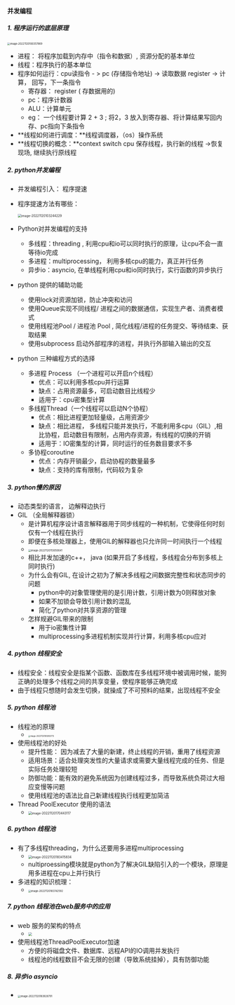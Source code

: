 #### 并发编程

##### 1. 程序运行的底层原理

<img src="/Users/wangcx/Library/Application Support/typora-user-images/image-20221120100357869.png" alt="image-20221120100357869" style="zoom:40%;" />

* 进程： 将程序加载到内存中（指令和数据）, 资源分配的基本单位
* 线程：程序执行的基本单位
* 程序如何运行：cpu读指令 - > pc (存储指令地址) -> 读取数据 register -> 计算， 回写，下一条指令
  * 寄存器： register ( 存数据用的)
  * pc：程序计数器
  * ALU：计算单元
  * eg： 一个线程要计算 2 + 3 ;  将2，3 放入到寄存器、将计算结果写回内存、pc指向下条指令
* **线程如何进行调度：**线程调度器，（os）操作系统
* **线程切换的概念：**context switch cpu 保存线程，执行新的线程 ->恢复现场, 继续执行原线程

##### 2. python并发编程

* 并发编程引入： 程序提速

* 程序提速方法有哪些：

  <img src="/Users/wangcx/Library/Application Support/typora-user-images/image-20221120103244229.png" alt="image-20221120103244229" style="zoom:50%;" />

* Python对并发编程的支持

  * 多线程：threading , 利用cpu和io可以同时执行的原理，让cpu不会一直等待io完成
  * 多进程：multiprocessing， 利用多核cpu的能力，真正并行任务
  * 异步io：asyncio, 在单线程利用cpu和io同时执行，实行函数的异步执行

* python 提供的辅助功能

  * 使用lock对资源加锁，防止冲突和访问
  * 使用Queue实现不同线程/ 进程之间的数据通信，实现生产者、消费者模式
  * 使用线程池Pool / 进程池 Pool , 简化线程/进程的任务提交、等待结束、获取结果
  * 使用subprocess 启动外部程序的进程，并执行外部输入输出的交互

* python 三种编程方式的选择

  * 多进程 Process （一个进程可以开启n个线程）
    * 优点：可以利用多核cpu并行运算
    * 缺点：占用资源最多，可启动数目比线程少
    * 适用于：cpu密集型计算
  * 多线程Thread（一个线程可以启动N个协程）
    * 优点：相比进程更加轻量级，占用资源少
    * 缺点：相比进程， 多线程只能并发执行，不能利用多cpu（GIL）,相比协程，启动数目有限制，占用内存资源，有线程的切换的开销
    * 适用于：IO密集型的计算，同时运行的任务数目要求不多
  * 多协程coroutine
    * 优点：内存开销最少，启动协程的数量最多
    * 缺点：支持的库有限制，代码较为复杂

##### 3. python慢的原因

* 动态类型的语言， 边解释边执行
* GIL （全局解释器锁）
  * 是计算机程序设计语言解释器用于同步线程的一种机制，它使得任何时刻仅有一个线程在执行
  * 即便在多核处理器上，使用GIL的解释器也只允许同一时间执行一个线程
  * <img src="/Users/wangcx/Library/Application Support/typora-user-images/image-20221120113050041.png" alt="image-20221120113050041" style="zoom:40%;" />
  * 相比并发加速的c++， java (如果开启了多线程，多线程会分布到多核上同时执行)
  * 为什么会有GIL,  在设计之初为了解决多线程之间数据完整性和状态同步的问题
    * python中的对象管理使用的是引用计数，引用计数为0则释放对象
    * 如果不加锁会导致引用计数的混乱
    * 简化了python对共享资源的管理
  * 怎样规避GIL带来的限制
    * 用于io密集性计算
    * multiprocessing多进程机制实现并行计算，利用多核cpu应对

##### 4. python 线程安全

* 线程安全：线程安全是指某个函数、函数库在多线程环境中被调用时候，能狗正确的处理多个线程之间的共享变量，使程序能够正确完成
* 由于线程只想随时会发生切换，就操成了不可预料的结果，出现线程不安全

##### 5. python 线程池

* 线程池的原理
  * <img src="/Users/wangcx/Library/Application Support/typora-user-images/image-20221120165850713.png" alt="image-20221120165850713" style="zoom:30%;" />
* 使用线程池的好处
  * 提升性能： 因为减去了大量的新建，终止线程的开销，重用了线程资源
  * 适用场景：适合处理突发性的大量请求或需要大量线程完成的任务、但是实际任务处理较短
  * 防御功能：能有效的避免系统因为创建线程过多，而导致系统负荷过大相应变慢等问题
  * 使用线程池的语法比自己新建线程执行线程更加简洁
* Thread PoolExecutor 使用的语法
  * <img src="/Users/wangcx/Library/Application Support/typora-user-images/image-20221120170443117.png" alt="image-20221120170443117" style="zoom:50%;" />

##### 6. python 线程池

* 有了多线程threading，为什么还要用多进程multiprocessing
  * <img src="/Users/wangcx/Library/Application Support/typora-user-images/image-20221120183415834.png" alt="image-20221120183415834" style="zoom:50%;"/>
  * nultiproessing模块就是python为了解决GIL缺陷引入的一个模块，原理是用多进程在cpu上并行执行
* 多进程的知识梳理：
  * <img src="/Users/wangcx/Library/Application Support/typora-user-images/image-20221120183742592.png" alt="image-20221120183742592" style="zoom:40%;" />

##### 7. python 线程池在web服务中的应用

* web 服务的架构的特点
  * <img src="/Users/wangcx/Library/Application Support/typora-user-images/image-20221120181048372.png" style="zoom:50%;" />
* 使用线程池ThreadPoolExecutor加速
  * 方便的将磁盘文件、数据库、远程API的IO调用并发执行
  * 线程池的线程数目不会无限的创建（导致系统挂掉），具有防御功能

##### 8. 异步io asyncio

* <img src="/Users/wangcx/Library/Application Support/typora-user-images/image-20221120183928791.png" alt="image-20221120183928791" style="zoom:40%;" />
